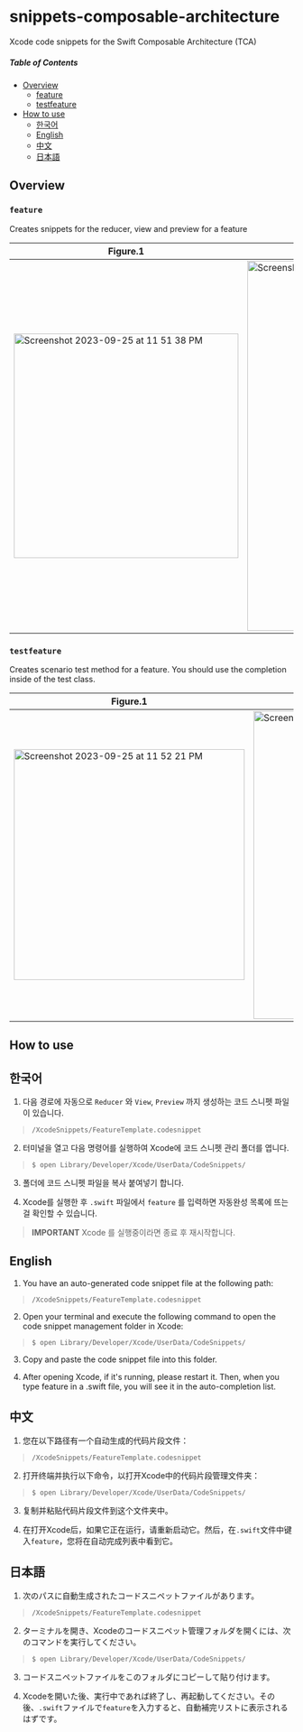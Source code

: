 # snippets-composable-architecture
Xcode code snippets for the Swift Composable Architecture (TCA)

##### Table of Contents  
- [Overview](#overview)
  - [feature](#feature)
  - [testfeature](#testfeature)
- [How to use](#how-to-use)
  - [한국어](#한국어)
  - [English](#english)
  - [中文](#中文)
  - [日本語](#日本語)  

## Overview

### `feature`

Creates snippets for the reducer, view and preview for a feature

| Figure.1 | Figure.2 |
| --- | --- |
| <img width="398" alt="Screenshot 2023-09-25 at 11 51 38 PM" src="https://github.com/jaesung-0o0/snippets-composable-architecture/assets/53814741/203ab202-7f89-4bf4-9ff3-3487eaefad96"> | <img width="656" alt="Screenshot 2023-09-25 at 11 51 46 PM" src="https://github.com/jaesung-0o0/snippets-composable-architecture/assets/53814741/90694147-3b12-47f7-91b6-154dbaf21814"> |

### `testfeature`

Creates scenario test method for a feature. You should use the completion inside of the test class.

| Figure.1 | Figure.2 |
| --- | --- |
| <img width="409" alt="Screenshot 2023-09-25 at 11 52 21 PM" src="https://github.com/jaesung-0o0/snippets-composable-architecture/assets/53814741/97df74dd-84de-46bd-bd64-425d20832065"> | <img width="546" alt="Screenshot 2023-09-25 at 11 52 30 PM" src="https://github.com/jaesung-0o0/snippets-composable-architecture/assets/53814741/b263a45e-cd0b-4812-96ea-17e4adcba562"> |

## How to use

## 한국어

1. 다음 경로에 자동으로 `Reducer` 와 `View`, `Preview` 까지 생성하는 코드 스니펫 파일이 있습니다.
> `/XcodeSnippets/FeatureTemplate.codesnippet`

2. 터미널을 열고 다음 명령어를 실행하여 Xcode에 코드 스니펫 관리 폴더를 엽니다.
> `$ open Library/Developer/Xcode/UserData/CodeSnippets/`

3. 폴더에 코드 스니펫 파일을 복사 붙여넣기 합니다.

4. Xcode를 실행한 후 `.swift` 파일에서 `feature` 를 입력하면 자동완성 목록에 뜨는 걸 확인할 수 있습니다.
> **IMPORTANT** Xcode 를 실행중이라면 종료 후 재시작합니다.

## English

1. You have an auto-generated code snippet file at the following path:
> `/XcodeSnippets/FeatureTemplate.codesnippet`

2. Open your terminal and execute the following command to open the code snippet management folder in Xcode:
> `$ open Library/Developer/Xcode/UserData/CodeSnippets/`

3. Copy and paste the code snippet file into this folder.

4. After opening Xcode, if it's running, please restart it. Then, when you type feature in a .swift file, you will see it in the auto-completion list.

## 中文

1. 您在以下路径有一个自动生成的代码片段文件：
> `/XcodeSnippets/FeatureTemplate.codesnippet`

2. 打开终端并执行以下命令，以打开Xcode中的代码片段管理文件夹：
> `$ open Library/Developer/Xcode/UserData/CodeSnippets/`

3. 复制并粘贴代码片段文件到这个文件夹中。

4. 在打开Xcode后，如果它正在运行，请重新启动它。然后，在`.swift`文件中键入`feature`，您将在自动完成列表中看到它。

## 日本語

1. 次のパスに自動生成されたコードスニペットファイルがあります。
> `/XcodeSnippets/FeatureTemplate.codesnippet`

2. ターミナルを開き、Xcodeのコードスニペット管理フォルダを開くには、次のコマンドを実行してください。
> `$ open Library/Developer/Xcode/UserData/CodeSnippets/`

3. コードスニペットファイルをこのフォルダにコピーして貼り付けます。

4. Xcodeを開いた後、実行中であれば終了し、再起動してください。その後、`.swift`ファイルで`feature`を入力すると、自動補完リストに表示されるはずです。
